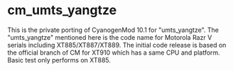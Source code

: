 cm_umts_yangtze
===============
This is the private porting of CyanogenMod 10.1 for "umts_yangtze". The "umts_yangtze" mentioned here is the 
code name for Motorola Razr V serials including XT885/XT887/XT889.
The initial code release is based on the official branch of CM for XT910 which has a same CPU and platform.
Basic test only performs on XT885.
